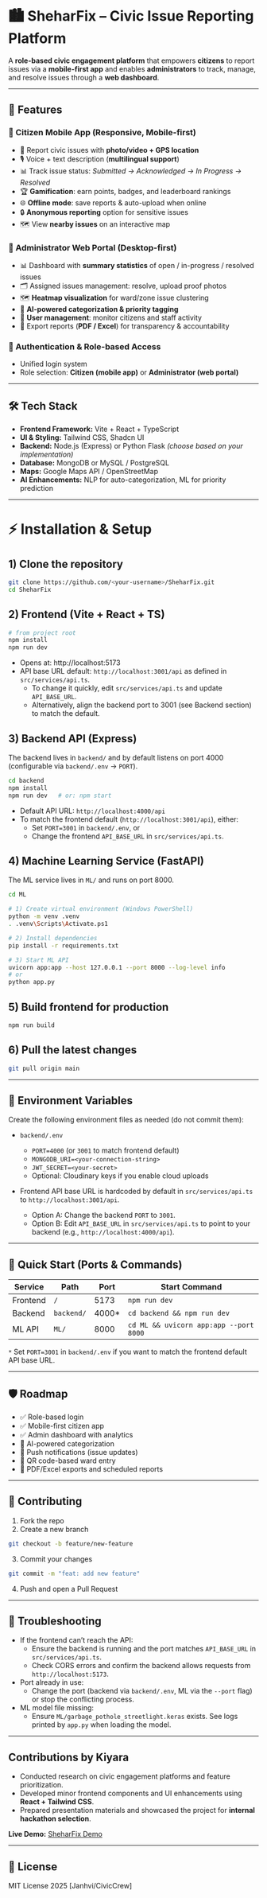 # 🏙️ SheharFix – Civic Issue Reporting Platform

A **role-based civic engagement platform** that empowers **citizens** to report issues via a **mobile-first app** and enables **administrators** to track, manage, and resolve issues through a **web dashboard**.

---

## 🚀 Features

### 👤 Citizen Mobile App (Responsive, Mobile-first)
- 📍 Report civic issues with **photo/video + GPS location**
- 🎙️ Voice + text description (**multilingual support**)
- 📊 Track issue status: *Submitted → Acknowledged → In Progress → Resolved*
- 🏆 **Gamification**: earn points, badges, and leaderboard rankings
- 🌐 **Offline mode**: save reports & auto-upload when online
- 🔒 **Anonymous reporting** option for sensitive issues
- 🗺️ View **nearby issues** on an interactive map

### 🏢 Administrator Web Portal (Desktop-first)
- 📊 Dashboard with **summary statistics** of open / in-progress / resolved issues
- 🗂️ Assigned issues management: resolve, upload proof photos
- 🗺️ **Heatmap visualization** for ward/zone issue clustering
- 🤖 **AI-powered categorization & priority tagging**
- 👥 **User management**: monitor citizens and staff activity
- 📑 Export reports (**PDF / Excel**) for transparency & accountability

### 🔑 Authentication & Role-based Access
- Unified login system
- Role selection: **Citizen (mobile app)** or **Administrator (web portal)**

---

## 🛠️ Tech Stack
- **Frontend Framework:** Vite + React + TypeScript  
- **UI & Styling:** Tailwind CSS, Shadcn UI  
- **Backend:** Node.js (Express) or Python Flask *(choose based on your implementation)*  
- **Database:** MongoDB or MySQL / PostgreSQL  
- **Maps:** Google Maps API / OpenStreetMap  
- **AI Enhancements:** NLP for auto-categorization, ML for priority prediction  

---

# ⚡ Installation & Setup

## 1) Clone the repository
```bash
git clone https://github.com/<your-username>/SheharFix.git
cd SheharFix
```

## 2) Frontend (Vite + React + TS)
```bash
# from project root
npm install
npm run dev
```
- Opens at: http://localhost:5173
- API base URL default: `http://localhost:3001/api` as defined in `src/services/api.ts`.
  - To change it quickly, edit `src/services/api.ts` and update `API_BASE_URL`.
  - Alternatively, align the backend port to 3001 (see Backend section) to match the default.

## 3) Backend API (Express)
The backend lives in `backend/` and by default listens on port 4000 (configurable via `backend/.env` -> `PORT`).

```bash
cd backend
npm install
npm run dev   # or: npm start
```
- Default API URL: `http://localhost:4000/api`
- To match the frontend default (`http://localhost:3001/api`), either:
  - Set `PORT=3001` in `backend/.env`, or
  - Change the frontend `API_BASE_URL` in `src/services/api.ts`.

## 4) Machine Learning Service (FastAPI)
The ML service lives in `ML/` and runs on port 8000.

```bash
cd ML

# 1) Create virtual environment (Windows PowerShell)
python -m venv .venv
. .venv\Scripts\Activate.ps1

# 2) Install dependencies
pip install -r requirements.txt

# 3) Start ML API
uvicorn app:app --host 127.0.0.1 --port 8000 --log-level info
# or
python app.py
```

## 5) Build frontend for production
```bash
npm run build
```

## 6) Pull the latest changes
```bash
git pull origin main
```

---

## 🔧 Environment Variables
Create the following environment files as needed (do not commit them):

- `backend/.env`
  - `PORT=4000` (or `3001` to match frontend default)
  - `MONGODB_URI=<your-connection-string>`
  - `JWT_SECRET=<your-secret>`
  - Optional: Cloudinary keys if you enable cloud uploads

- Frontend API base URL is hardcoded by default in `src/services/api.ts` to `http://localhost:3001/api`.
  - Option A: Change the backend `PORT` to `3001`.
  - Option B: Edit `API_BASE_URL` in `src/services/api.ts` to point to your backend (e.g., `http://localhost:4000/api`).

---

## 🚀 Quick Start (Ports & Commands)

| Service   | Path         | Port  | Start Command                         |
|-----------|--------------|-------|----------------------------------------|
| Frontend  | `/`          | 5173  | `npm run dev`                          |
| Backend   | `backend/`   | 4000* | `cd backend && npm run dev`            |
| ML API    | `ML/`        | 8000  | `cd ML && uvicorn app:app --port 8000` |

`*` Set `PORT=3001` in `backend/.env` if you want to match the frontend default API base URL.


---

## 🛡️ Roadmap
- ✅ Role-based login
- ✅ Mobile-first citizen app
- ✅ Admin dashboard with analytics
- 🔲 AI-powered categorization
- 🔲 Push notifications (issue updates)
- 🔲 QR code-based ward entry
- 🔲 PDF/Excel exports and scheduled reports

---

## 🤝 Contributing
1. Fork the repo
2. Create a new branch
```bash
git checkout -b feature/new-feature
```
3. Commit your changes
```bash
git commit -m "feat: add new feature"
```
4. Push and open a Pull Request

---

## 🧰 Troubleshooting
- If the frontend can’t reach the API:
  - Ensure the backend is running and the port matches `API_BASE_URL` in `src/services/api.ts`.
  - Check CORS errors and confirm the backend allows requests from `http://localhost:5173`.
- Port already in use:
  - Change the port (backend via `backend/.env`, ML via the `--port` flag) or stop the conflicting process.
- ML model file missing:
  - Ensure `ML/garbage_pothole_streetlight.keras` exists. See logs printed by `app.py` when loading the model.

---
## Contributions by Kiyara
- Conducted research on civic engagement platforms and feature prioritization.
- Developed minor frontend components and UI enhancements using **React + Tailwind CSS**.
- Prepared presentation materials and showcased the project for **internal hackathon selection**.

**Live Demo:** [SheharFix Demo](https://lovable.dev/projects/604cbf6f-d9cd-4104-b6d0-ea6bb8259679)

------
## 📜 License
MIT License 2025 [Janhvi/CivicCrew]
